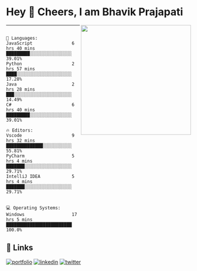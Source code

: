 <h1>Hey 🍻 Cheers, I am Bhavik Prajapati</h1>
<img align='right' style="object-fit:contain" src="https://i2.wp.com/allhtaccess.info/wp-content/uploads/2018/03/programming.gif?fit=1281%2C716&ssl=1" width="300" height="300" >

---

```text

💬 Languages: 
JavaScript               6 hrs 40 mins       █████████░░░░░░░░░░░░░░░░   39.01% 
Python                   2 hrs 57 mins       ████░░░░░░░░░░░░░░░░░░░░░   17.28% 
Java                     2 hrs 28 mins       ███░░░░░░░░░░░░░░░░░░░░░░   14.49% 
C#                       6 hrs 40 mins       █████████░░░░░░░░░░░░░░░░   39.01% 

🔥 Editors: 
Vscode                   9 hrs 32 mins       ██████████████░░░░░░░░░░░   55.81% 
PyCharm                  5 hrs 4 mins        ███████░░░░░░░░░░░░░░░░░░   29.71% 
IntelliJ IDEA            5 hrs 4 mins        ███████░░░░░░░░░░░░░░░░░░   29.71% 


💻 Operating Systems: 
Windows                  17 hrs 5 mins       █████████████████████████   100.0%

```
<!--END_SECTION:waka-->


## 🔗 Links
[![portfolio](https://img.shields.io/badge/my_portfolio-000?style=for-the-badge&logo=ko-fi&logoColor=white)](https://rahul429-wq.github.io/Bhavik-Prajapati/)
[![linkedin](https://img.shields.io/badge/linkedin-0A66C2?style=for-the-badge&logo=linkedin&logoColor=white)](https://www.linkedin.com/in/bhavik-prajapati-67b458163/)
[![twitter](https://img.shields.io/badge/twitter-1DA1F2?style=for-the-badge&logo=twitter&logoColor=white)](https://twitter.com/Bhavikp46526281)
